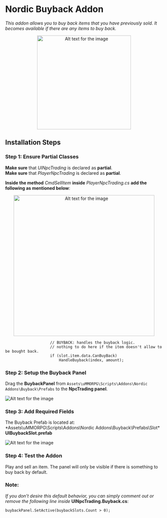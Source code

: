 # Nordic Buyback Addon
*This addon allows you to buy back items that you have previously sold. It becomes available if there are any items to buy back.*

<center> <img src="https://jokeoverflow.xyz/Install-Guides/Buyback/preview3.png" width="300" alt="Alt text for the image"> </center>

## **Installation Steps**
### **Step 1**: **Ensure Partial Classes**

**Make sure** that *UINpcTrading* is declared as **partial**. 
<br>
**Make sure** that *PlayerNpcTrading* is declared as **partial**.

**Inside the method** *CmdSellItem* **inside** *PlayerNpcTrading.cs* **add the following as mentioned below**:

<center> <img src="https://jokeoverflow.xyz/Install-Guides/Buyback/step4.png" width="450" alt="Alt text for the image"> </center>

```
                    // BUYBACK: handles the buyback logic.
                    // nothing to do here if the item doesn't allow to be bought back.
                    if (slot.item.data.CanBuyBack)
                        HandleBuyback(index, amount);
```

### **Step 2**: **Setup the Buyback Panel**
Drag the **BuybackPanel** from ``Assets\uMMORPG\Scripts\Addons\Nordic Addons\Buyback\Prefabs`` to the **NpcTrading panel**.

![Alt text for the image](https://jokeoverflow.xyz/Install-Guides/Buyback/step2.png)

### **Step 3**: **Add Required Fields**
The Buyback Prefab is located at:
*Assets\uMMORPG\Scripts\Addons\Nordic Addons\Buyback\Prefabs\Slot\* **UIBuybackSlot.prefab**

![Alt text for the image](https://jokeoverflow.xyz/Install-Guides/Buyback/step3.png)

### **Step 4**: **Test the Addon**
Play and sell an item. The panel will only be visible if there is something to buy back by default.

### Note:
*If you don’t desire this default behavior, you can simply comment out or remove the following line inside* **UINpcTrading.Buyback.cs**:

```
buybackPanel.SetActive(buybackSlots.Count > 0);
